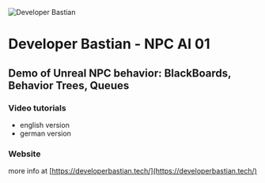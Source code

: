 ![Developer Bastian](https://developerbastian.tech/img/developerbastian.webp)

# Developer Bastian - NPC AI 01 #

## Demo of Unreal NPC behavior: BlackBoards, Behavior Trees, Queues ##

### Video tutorials ###
- english version
- german version

### Website ###

more info at [https://developerbastian.tech/](https://developerbastian.tech/)

